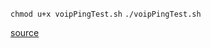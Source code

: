 `chmod u+x voipPingTest.sh`
`./voipPingTest.sh`

[source](http://wiki.voip.ms/article/Choosing_Server)
